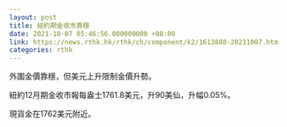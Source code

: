 ```yaml
---
layout: post
title: 紐約期金收市靠穩
date: 2021-10-07 05:46:56.000000000 +08:00
link: https://news.rthk.hk/rthk/ch/component/k2/1613888-20211007.htm
categories: rthk
---
```


外圍金價靠穩，但美元上升限制金價升勢。

紐約12月期金收市報每盎士1761.8美元，升90美仙，升幅0.05%。

現貨金在1762美元附近。

